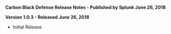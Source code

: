 **Carbon Black Defense Release Notes - Published by Splunk June 26, 2018**


**Version 1.0.3 - Released June 26, 2018**

* Initial Release
